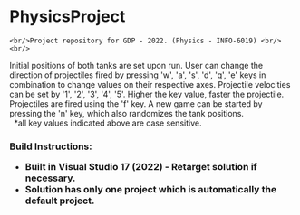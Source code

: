 # PhysicsProject
	<br/>Project repository for GDP - 2022. (Physics - INFO-6019) <br/><br/>
<p> Initial positions of both tanks are set upon run. User can change the direction of projectiles fired by pressing 'w', 'a', 's', 'd', 'q', 'e' keys in combination to change values on their respective axes. Projectile velocities can be set by '1', '2', '3', '4', '5'. Higher the key value, faster the projectile. Projectiles are fired using the 'f' key. A new game can be started by pressing the 'n' key, which also randomizes the tank positions. <br/>&nbsp; *all key values indicated above are case sensitive. <p/>
	
<h3/> Build Instructions: <br/>
    <ul>
      <li> Built in Visual Studio 17 (2022) - Retarget solution if necessary.
      <li> Solution has only one project which is automatically the default project.
    <ul/>

